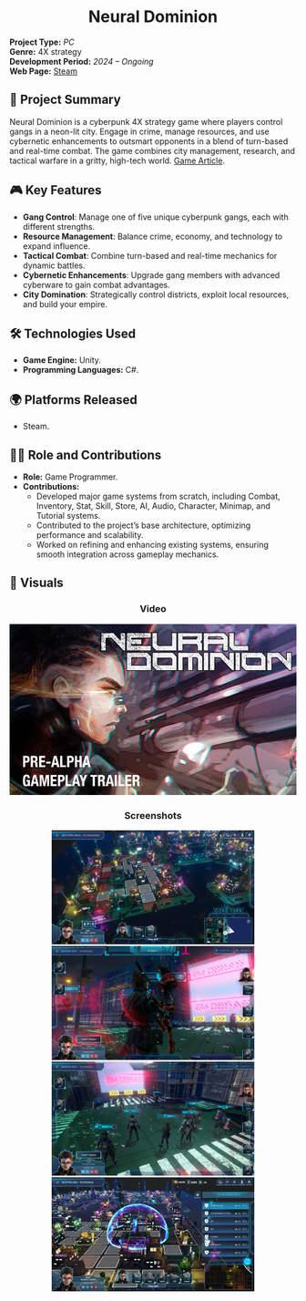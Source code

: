<div align="center"><h1>Neural Dominion</h1></div>

**Project Type:** _PC_  
**Genre:** 4X strategy  
**Development Period:** _2024 – Ongoing_                                           
**Web Page:** [Steam](https://store.steampowered.com/app/2493210/Neural_Dominion/)

## 📜 Project Summary
Neural Dominion is a cyberpunk 4X strategy game where players control gangs in a neon-lit city. Engage in crime, manage resources, and use cybernetic enhancements to outsmart opponents in a blend of turn-based and real-time combat. The game combines city management, research, and tactical warfare in a gritty, high-tech world.
[Game Article](https://www.pcgamesn.com/neural-dominion/cyberpunk-4x-strategy-game).

## 🎮 Key Features
- **Gang Control**: Manage one of five unique cyberpunk gangs, each with different strengths.
- **Resource Management**: Balance crime, economy, and technology to expand influence.
- **Tactical Combat**: Combine turn-based and real-time mechanics for dynamic battles.
- **Cybernetic Enhancements**: Upgrade gang members with advanced cyberware to gain combat advantages.
- **City Domination**: Strategically control districts, exploit local resources, and build your empire.


## 🛠️ Technologies Used
- **Game Engine:** Unity.
- **Programming Languages:** C#.

## 🌍 Platforms Released
- Steam.

## 👨‍💻 Role and Contributions
- **Role:** Game Programmer.
- **Contributions:**  
  - Developed major game systems from scratch, including Combat, Inventory, Stat, Skill, Store, AI, Audio, Character, Minimap, and Tutorial systems.
  - Contributed to the project’s base architecture, optimizing performance and scalability.
  - Worked on refining and enhancing existing systems, ensuring smooth integration across gameplay mechanics.

## 📸 Visuals 
<div align="center">
  <h3>Video</h3>

<a href="https://video.akamai.steamstatic.com/store_trailers/257044218/movie480_vp9.webm?t=1723045120" target="_blank">
    <img src="Images/4.png" alt="Watch Gameplay Video" height ="300" />
</a>

  <h3>Screenshots</h3>

<img src="Images/0.png" alt="Description of Image" height="200" style="display: inline-block;"/>
<img src="Images/1.png" alt="Description of Image" height="200" style="display: inline-block;"/>
<img src="Images/2.png" alt="Description of Image" height="200" style="display: inline-block;"/>
<img src="Images/3.png" alt="Description of Image" height="200" style="display: inline-block;"/>

</div>

